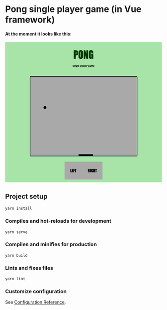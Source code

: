 # Pong single player game (in Vue framework)

#### At the moment it looks like this:

<img src="./pongsiteimg.png" width="550" height="450" />

## Project setup
```
yarn install
```

### Compiles and hot-reloads for development
```
yarn serve
```

### Compiles and minifies for production
```
yarn build
```

### Lints and fixes files
```
yarn lint
```

### Customize configuration
See [Configuration Reference](https://cli.vuejs.org/config/).
